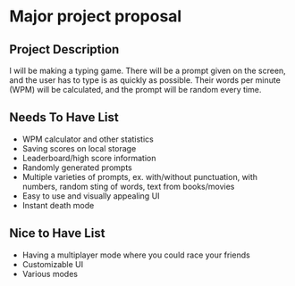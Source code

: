 # Major project proposal

## Project Description

I will be making a typing game. There will be a prompt given on the screen, and the user has to type is as quickly as possible. Their words per minute (WPM) will be calculated, and the prompt will be random every time. 

## Needs To Have List

- WPM calculator and other statistics 
- Saving scores on local storage
- Leaderboard/high score information 
- Randomly generated prompts
- Multiple varieties of prompts, ex. with/without punctuation, with numbers, random sting of words, text from books/movies
- Easy to use and visually appealing UI
- Instant death mode

## Nice to Have List

- Having a multiplayer mode where you could race your friends 
- Customizable UI
- Various modes
